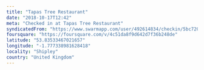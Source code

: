 ```yaml
---
title: "Tapas Tree Restaurant"
date: "2018-10-17T12:42"
meta: "Checked in at Tapas Tree Restaurant"
syndicatedFrom: "https://www.swarmapp.com/user/492614834/checkin/5bc72032a8eb60002cb3b5f1"
foursquare: "https://foursquare.com/v/4c51da8f9d642d7f36b248de"
latitude: "53.83533467021657"
longitude: "-1.777338981628418"
locality: "Shipley"
country: "United Kingdom"
---
```



